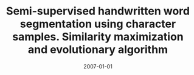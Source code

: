 ---
# Documentation: https://wowchemy.com/docs/managing-content/

title: Semi-supervised handwritten word segmentation using character samples. Similarity
  maximization and evolutionary algorithm
subtitle: ''
summary: ''
authors:
- sas
- markowska-kaczmar
tags: []
categories: []
date: '2007-01-01'
lastmod: 2022-10-07T04:57:19Z
featured: false
draft: false

# Featured image
# To use, add an image named `featured.jpg/png` to your page's folder.
# Focal points: Smart, Center, TopLeft, Top, TopRight, Left, Right, BottomLeft, Bottom, BottomRight.
image:
  caption: ''
  focal_point: ''
  preview_only: false

# Projects (optional).
#   Associate this post with one or more of your projects.
#   Simply enter your project's folder or file name without extension.
#   E.g. `projects = ["internal-project"]` references `content/project/deep-learning/index.md`.
#   Otherwise, set `projects = []`.
projects: []
publishDate: '2022-10-07T04:57:18.342649Z'
publication_types:
- '1'
abstract: ''
publication: '*6th International Conference on Computer Information Systems and Industrial
  Management Applications. CISIM 2007. Proceedings, Elk, Poland, 28-30 June 2007*'
---